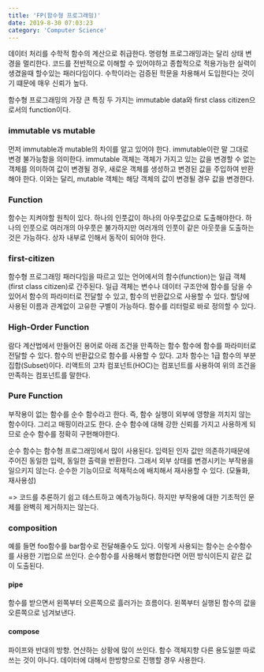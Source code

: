 ```yaml
---
title: 'FP(함수형 프로그래밍)'
date: 2019-8-30 07:03:23
category: 'Computer Science'
---
```


데이터 처리를 수학적 함수의 계산으로 취급한다. 명령형 프로그래밍과는 달리 상태 변경을 멀리한다. 코드를 전반적으로 이해할 수 있어야하고 종합적으로 적용가능한 실력이 생겼을때 할수있는 패러다임이다. 수학이라는 검증된 학문을 차용해서 도입한다는 것이기 떄문에 매우 신뢰가 높다.

함수형 프로그래밍의 가장 큰 특징 두 가지는 immutable data와 first class citizen으로서의 function이다.

### immutable vs mutable

먼저 immutable과 mutable의 차이를 알고 있어야 한다. immutable이란 말 그대로 변경 불가능함을 의미한다. immutable 객체는 객체가 가지고 있는 값을 변경할 수 없는 객체를 의미하여 값이 변경될 경우, 새로운 객체를 생성하고 변경된 값을 주입하여 반환해야 한다. 이와는 달리, mutable 객체는 해당 객체의 값이 변경될 경우 값을 변경한다.

### Function

함수는 지켜야할 원칙이 있다. 하나의 인풋값이 하나의 아우풋값으로 도출해야한다. 하나의 인풋으로 여러개의 아우풋은 불가하지만 여러개의 인풋이 같은 아웃풋을 도출하는 것은 가능하다. 상자 내부로 인해서 동작이 되어야 한다.

### first-citizen

함수형 프로그래밍 패러다임을 따르고 있는 언어에서의 함수(function)는 일급 객체(first class citizen)로 간주된다. 일급 객체는 변수나 데이터 구조안에 함수를 담을 수 있어서 함수의 파라미터로 전달할 수 있고, 함수의 반환값으로 사용할 수 있다. 할당에 사용된 이름과 관계없이 고유한 구별이 가능하다. 함수를 리터럴로 바로 정의할 수 있다.

### High-Order Function

람다 계산법에서 만들어진 용어로 아래 조건을 만족하는 함수
함수에 함수를 파라미터로 전달할 수 있다.
함수의 반환값으로 함수를 사용할 수 있다.
고차 함수는 1급 함수의 부분 집합(Subset)이다.
리액트의 고차 컴포넌트(HOC)는 컴포넌트를 사용하여 위의 조건을 만족하는 컴포넌트를 말한다.

### Pure Function

부작용이 없는 함수를 순수 함수라고 한다. 즉, 함수 실행이 외부에 영향을 끼치지 않는 함수이다. 그리고 매핑이라고도 한다. 순수 함수에 대해 강한 신뢰를 가지고 사용하게 되므로 순수 함수를 정확히 구현해야한다.

순수 함수는 함수형 프로그래밍에서 많이 사용된다.
입력된 인자 값만 의존하기때문에 주어진 동일한 입력, 동일한 출력을 반환한다. 그래서 외부 상태를 변경시키는 부작용을 일으키지 않는다.
순수한 기능이므로 적재적소에 배치해서 재사용할 수 있다. (모듈화, 재사용성)

=> 코드를 추론하기 쉽고 테스트하고 예측가능하다. 하지만 부작용에 대한 기초적인 문제를 완벽히 제거하지는 않는다.

### composition

예를 들면 foo함수를 bar함수로 전달해줄수도 있다. 이렇게 사용되는 함수는 순수함수를 사용한 기법으로 쓰인다.
순수함수를 사용해서 병합한다면 어떤 방식이든지 같은 값이 도출된다.

#### pipe

함수를 받으면서 왼쪽부터 오른쪽으로 흘러가는 흐름이다. 왼쪽부터 실행된 함수의 값을 오른쪽으로 넘겨보낸다.

#### compose

파이프와 반대의 방향. 연산하는 상황에 많이 쓰인다. 함수 객체지향 다른 용도일뿐 따로 쓰는 것이 아니다. 데이터에 대해서 한방향으로 진행할 경우 사용한다.

